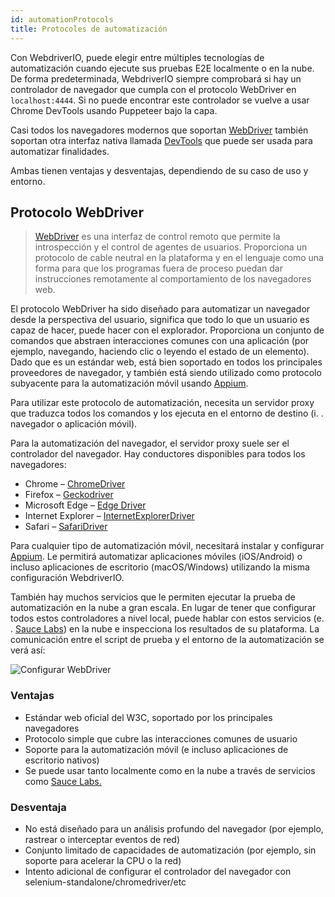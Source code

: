 ```yaml
---
id: automationProtocols
title: Protocoles de automatización
---
```


Con WebdriverIO, puede elegir entre múltiples tecnologías de automatización cuando ejecute sus pruebas E2E localmente o en la nube. De forma predeterminada, WebdriverIO siempre comprobará si hay un controlador de navegador que cumpla con el protocolo WebDriver en `localhost:4444`. Si no puede encontrar este controlador se vuelve a usar Chrome DevTools usando Puppeteer bajo la capa.

Casi todos los navegadores modernos que soportan [WebDriver](https://w3c.github.io/webdriver/) también soportan otra interfaz nativa llamada [DevTools](https://chromedevtools.github.io/devtools-protocol/) que puede ser usada para automatizar finalidades.

Ambas tienen ventajas y desventajas, dependiendo de su caso de uso y entorno.

## Protocolo WebDriver

> [WebDriver](https://w3c.github.io/webdriver/) es una interfaz de control remoto que permite la introspección y el control de agentes de usuarios. Proporciona un protocolo de cable neutral en la plataforma y en el lenguaje como una forma para que los programas fuera de proceso puedan dar instrucciones remotamente al comportamiento de los navegadores web.

El protocolo WebDriver ha sido diseñado para automatizar un navegador desde la perspectiva del usuario, significa que todo lo que un usuario es capaz de hacer, puede hacer con el explorador. Proporciona un conjunto de comandos que abstraen interacciones comunes con una aplicación (por ejemplo, navegando, haciendo clic o leyendo el estado de un elemento). Dado que es un estándar web, está bien soportado en todos los principales proveedores de navegador, y también está siendo utilizado como protocolo subyacente para la automatización móvil usando [Appium](http://appium.io).

Para utilizar este protocolo de automatización, necesita un servidor proxy que traduzca todos los comandos y los ejecuta en el entorno de destino (i. . navegador o aplicación móvil).

Para la automatización del navegador, el servidor proxy suele ser el controlador del navegador. Hay conductores disponibles para todos los navegadores:

- Chrome – [ChromeDriver](http://chromedriver.chromium.org/downloads)
- Firefox – [Geckodriver](https://github.com/mozilla/geckodriver/releases)
- Microsoft Edge – [Edge Driver](https://developer.microsoft.com/en-us/microsoft-edge/tools/webdriver/)
- Internet Explorer – [InternetExplorerDriver](https://github.com/SeleniumHQ/selenium/wiki/InternetExplorerDriver)
- Safari – [SafariDriver](https://developer.apple.com/documentation/webkit/testing_with_webdriver_in_safari)

Para cualquier tipo de automatización móvil, necesitará instalar y configurar [Appium](http://appium.io). Le permitirá automatizar aplicaciones móviles (iOS/Android) o incluso aplicaciones de escritorio (macOS/Windows) utilizando la misma configuración WebdriverIO.

También hay muchos servicios que le permiten ejecutar la prueba de automatización en la nube a gran escala. En lugar de tener que configurar todos estos controladores a nivel local, puede hablar con estos servicios (e. . [Sauce Labs](https://saucelabs.com)) en la nube e inspecciona los resultados de su plataforma. La comunicación entre el script de prueba y el entorno de la automatización se verá así:

![Configurar WebDriver](/img/webdriver.png)

### Ventajas

- Estándar web oficial del W3C, soportado por los principales navegadores
- Protocolo simple que cubre las interacciones comunes de usuario
- Soporte para la automatización móvil (e incluso aplicaciones de escritorio nativos)
- Se puede usar tanto localmente como en la nube a través de servicios como [Sauce Labs.](https://saucelabs.com)

### Desventaja

- No está diseñado para un análisis profundo del navegador (por ejemplo, rastrear o interceptar eventos de red)
- Conjunto limitado de capacidades de automatización (por ejemplo, sin soporte para acelerar la CPU o la red)
- Intento adicional de configurar el controlador del navegador con selenium-standalone/chromedriver/etc
